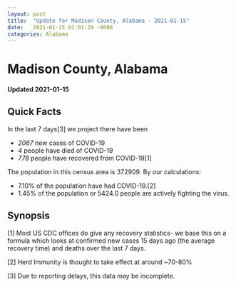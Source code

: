 ```yaml
---
layout: post
title:  "Update for Madison County, Alabama - 2021-01-15"
date:   2021-01-15 01:01:29 -0600
categories: Alabama
---
```


# Madison County, Alabama
#### Updated 2021-01-15

## Quick Facts

In the last 7 days[3] we project there have been
- *2067* new cases of COVID-19
- *4* people have died of COVID-19
- *778* people have recovered from COVID-19[1]

The population in this census area is 372909. By our calculations:
- 7.10% of the population have had COVID-19.[2]
- 1.45% of the population or 5424.0 people are actively fighting the virus.

## Synopsis




[1] Most US CDC offices do give any recovery statistics- we base this on a formula which looks at confirmed new cases
15 days ago (the average recovery time) and deaths over the last 7 days.

[2] Herd Immunity is thought to take effect at around ~70-80%

[3] Due to reporting delays, this data may be incomplete.
 
    